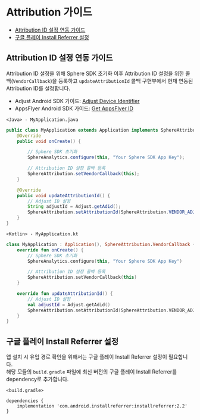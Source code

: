 # Attribution 가이드

* [Attribution ID 설정 연동 가이드](#Attribution-ID-설정-연동-가이드)
* [구글 플레이 Install Referrer 설정](#구글-플레이-Install-Referrer-설정)

## Attribution ID 설정 연동 가이드

Attribution ID 설정을 위해 Sphere SDK 초기화 이후 Attribution ID 설정을 위한 콜백(`VendorCallback`)을 등록하고 `updateAttributionId` 콜백 구현부에서 현재 연동된 Attribution ID를 설정합니다.

* Adjust Android SDK 가이드: [Adjust Device Identifier](https://github.com/adjust/android_sdk#adjust-device-identifier)
* AppsFlyer Android SDK 가이드: [Get AppsFlyer ID](https://support.appsflyer.com/hc/en-us/articles/207032126#additional-apis-get-appsflyer-id)

`<Java> - MyApplication.java`

```java
public class MyApplication extends Application implements SphereAttribution.VendorCallback {
    @Override
    public void onCreate() {

        // Sphere SDK 초기화
        SphereAnalytics.configure(this, "Your Sphere SDK App Key");

        // Attribution ID 설정 콜백 등록
        SphereAttribution.setVendorCallback(this);
    }

    @Override
    public void updateAttributionId() {
        // Adjust ID 설정
        String adjustId = Adjust.getAdid();
        SphereAttribution.setAttributionId(SphereAttribution.VENDOR_ADJUST, adjustId);
    }
}
```

`<Kotlin> - MyApplication.kt`

```kt
class MyApplication : Application(), SphereAttribution.VendorCallback {
    override fun onCreate() {
        // Sphere SDK 초기화
        SphereAnalytics.configure(this, "Your Sphere SDK App Key")

        // Attribution ID 설정 콜백 등록
        SphereAttribution.setVendorCallback(this)
    }

    override fun updateAttributionId() {
        // Adjust ID 설정
        val adjustId = Adjust.getAdid()
        SphereAttribution.setAttributionId(SphereAttribution.VENDOR_ADJUST, adjustId)
    }
}
```

## 구글 플레이 Install Referrer 설정

앱 설치 시 유입 경로 확인을 위해서는 구글 플레이 Install Referrer 설정이 필요합니다.  
해당 모듈의 `build.gradle` 파일에 최신 버전의 구글 플레이 Install Referrer를 dependency로 추가합니다.

`<build.gradle>`

```script
dependencies {
    implementation 'com.android.installreferrer:installreferrer:2.2'
}
```
